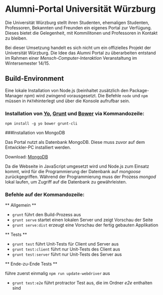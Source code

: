 # Alumni-Portal Universität Würzburg
Die Universität Würzburg stellt ihren Studenten, ehemaligen Studenten,
Professoren, Bekannten und Freunden ein eigenes Portal zur Verfügung.
Dieses bietet die Gelegenheit, mit Kommilitonen und Professoren in Kontakt zu bleiben.

Bei dieser Umsetzung handelt es sich nicht um ein offizielles Projekt der Universität Würzburg. Die Idee das Alumni Portal zu überarbeiten entstand im Rahmen einer *Mensch-Computer-Interaktion* Veranstaltung im Wintersemester 14/15.

## Build-Environment
Eine lokale Installation von Node.js (beinhaltet zusätzlich den Package-Manager *npm*) wird zwingend vorausgesetzt. Die Befehle ```node``` und ```npm``` müssen in  ```PATH```hinterlegt und über die Konsole aufrufbar sein.

### Installation von [Yo](http://www.yeoman.io), [Grunt](http://gruntjs.com/) und [Bower](http://bower.io/) via Kommandozeile:

```npm install -g yo bower grunt-cli```

###Installation von MongoDB

Das Portal nutzt als Datenbank MongoDB. Diese muss zuvor auf dem Entwickler-PC installiert werden.

Download: [MongoDB](https://www.mongodb.org/downloads)

Da die Webseite in JavaScript umgesetzt wird und Node.js zum Einsatz kommt, wird für die Programmierung der Datenbank auf *mongoose* zurückgegriffen. Während der Programmierung muss der Prozess *mongod* lokal laufen, um Zugriff auf die Datenbank zu gewährleisten.

### Befehle auf der Kommandozeile:

** Allgemein **

* ```grunt``` führt den Build-Prozess aus
* ```grunt serve``` startet einen lokalen Server und zeigt Vorschau der Seite
* ```grunt serve:dist``` erzeugt eine Vorschau der fertig gebauten Applikation

** Tests **

* ```grunt test``` führt Unit-Tests für Client und Server aus
* ```grunt test:client``` führt nur Unit-Tests des Client aus
* ```grunt test:server``` führt nur Unit-Tests des Server aus

** Ende-zu-Ende Tests **

führe zuerst einmalig ```npm run update-webdriver``` aus
* ```grunt test:e2e``` führt protractor Test aus, die im Ordner *e2e* enthalten sind
